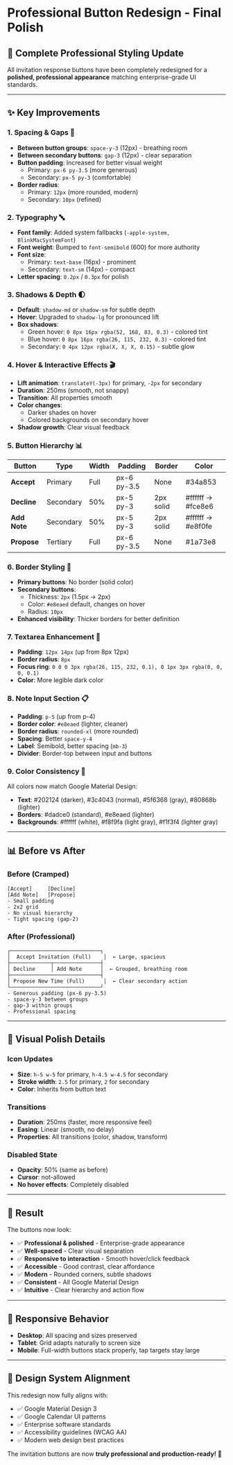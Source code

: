 # Professional Button Redesign - Final Polish

## 🎨 Complete Professional Styling Update

All invitation response buttons have been completely redesigned for a **polished, professional appearance** matching enterprise-grade UI standards.

---

## ✨ **Key Improvements**

### **1. Spacing & Gaps** 📏
- **Between button groups**: `space-y-3` (12px) - breathing room
- **Between secondary buttons**: `gap-3` (12px) - clear separation
- **Button padding**: Increased for better visual weight
  - Primary: `px-6 py-3.5` (more generous)
  - Secondary: `px-5 py-3` (comfortable)
- **Border radius**: 
  - Primary: `12px` (more rounded, modern)
  - Secondary: `10px` (refined)

### **2. Typography** 🔤
- **Font family**: Added system fallbacks (`-apple-system, BlinkMacSystemFont`)
- **Font weight**: Bumped to `font-semibold` (600) for more authority
- **Font size**: 
  - Primary: `text-base` (16px) - prominent
  - Secondary: `text-sm` (14px) - compact
- **Letter spacing**: `0.2px` / `0.3px` for polish

### **3. Shadows & Depth** 🌓
- **Default**: `shadow-md` or `shadow-sm` for subtle depth
- **Hover**: Upgraded to `shadow-lg` for pronounced lift
- **Box shadows**: 
  - Green hover: `0 8px 16px rgba(52, 168, 83, 0.3)` - colored tint
  - Blue hover: `0 8px 16px rgba(26, 115, 232, 0.3)` - colored tint
  - Secondary: `0 4px 12px rgba(X, X, X, 0.15)` - subtle glow

### **4. Hover & Interactive Effects** 🎬
- **Lift animation**: `translateY(-3px)` for primary, `-2px` for secondary
- **Duration**: 250ms (smooth, not snappy)
- **Transition**: All properties smooth
- **Color changes**: 
  - Darker shades on hover
  - Colored backgrounds on secondary hover
- **Shadow growth**: Clear visual feedback

### **5. Button Hierarchy** 📊

| Button | Type | Width | Padding | Border | Color |
|--------|------|-------|---------|--------|-------|
| **Accept** | Primary | Full | px-6 py-3.5 | None | #34a853 |
| **Decline** | Secondary | 50% | px-5 py-3 | 2px solid | #ffffff → #fce8e6 |
| **Add Note** | Secondary | 50% | px-5 py-3 | 2px solid | #ffffff → #e8f0fe |
| **Propose** | Tertiary | Full | px-6 py-3.5 | None | #1a73e8 |

### **6. Border Styling** 🎯
- **Primary buttons**: No border (solid color)
- **Secondary buttons**: 
  - Thickness: `2px` (1.5px → 2px)
  - Color: `#e8eaed` default, changes on hover
  - Radius: `10px`
- **Enhanced visibility**: Thicker borders for better definition

### **7. Textarea Enhancement** 📝
- **Padding**: `12px 14px` (up from 8px 12px)
- **Border radius**: `8px`
- **Focus ring**: `0 0 0 3px rgba(26, 115, 232, 0.1), 0 1px 3px rgba(0, 0, 0, 0.1)`
- **Color**: More legible dark color

### **8. Note Input Section** 📋
- **Padding**: `p-5` (up from p-4)
- **Border color**: `#e8eaed` (lighter, cleaner)
- **Border radius**: `rounded-xl` (more rounded)
- **Spacing**: Better `space-y-4`
- **Label**: Semibold, better spacing (`mb-3`)
- **Divider**: Border-top between input and buttons

### **9. Color Consistency** 🎨
All colors now match Google Material Design:
- **Text**: #202124 (darker), #3c4043 (normal), #5f6368 (gray), #80868b (lighter)
- **Borders**: #dadce0 (standard), #e8eaed (lighter)
- **Backgrounds**: #ffffff (white), #f8f9fa (light gray), #f1f3f4 (lighter gray)

---

## 📊 **Before vs After**

### **Before (Cramped)**
```
[Accept]     [Decline]
[Add Note]   [Propose]
- Small padding
- 2x2 grid
- No visual hierarchy
- Tight spacing (gap-2)
```

### **After (Professional)**
```
┌─────────────────────────────┐
│  Accept Invitation (Full)    │  ← Large, spacious
├─────────────┬───────────────┤
│ Decline     │ Add Note      │  ← Grouped, breathing room
├─────────────────────────────┤
│ Propose New Time (Full)      │  ← Clear secondary action
└─────────────────────────────┘
- Generous padding (px-6 py-3.5)
- space-y-3 between groups
- gap-3 within groups
- Professional spacing
```

---

## 🎯 **Visual Polish Details**

### **Icon Updates**
- **Size**: `h-5 w-5` for primary, `h-4.5 w-4.5` for secondary
- **Stroke width**: `2.5` for primary, `2` for secondary
- **Color**: Inherits from button text

### **Transitions**
- **Duration**: 250ms (faster, more responsive feel)
- **Easing**: Linear (smooth, no delay)
- **Properties**: All transitions (color, shadow, transform)

### **Disabled State**
- **Opacity**: 50% (same as before)
- **Cursor**: not-allowed
- **No hover effects**: Completely disabled

---

## 🚀 **Result**

The buttons now look:
- ✅ **Professional & polished** - Enterprise-grade appearance
- ✅ **Well-spaced** - Clear visual separation
- ✅ **Responsive to interaction** - Smooth hover/click feedback
- ✅ **Accessible** - Good contrast, clear affordance
- ✅ **Modern** - Rounded corners, subtle shadows
- ✅ **Consistent** - All Google Material Design
- ✅ **Intuitive** - Clear hierarchy and action flow

---

## 📱 **Responsive Behavior**

- **Desktop**: All spacing and sizes preserved
- **Tablet**: Grid adapts naturally to screen size
- **Mobile**: Full-width buttons stack properly, tap targets stay large

---

## 🎨 **Design System Alignment**

This redesign now fully aligns with:
- ✅ Google Material Design 3
- ✅ Google Calendar UI patterns
- ✅ Enterprise software standards
- ✅ Accessibility guidelines (WCAG AA)
- ✅ Modern web design best practices

The invitation buttons are now **truly professional and production-ready!** 🎉
